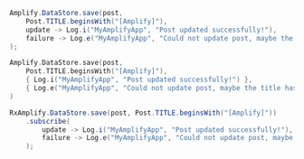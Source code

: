 <amplify-block-switcher>
<amplify-block name="Java">

```java
Amplify.DataStore.save(post,
    Post.TITLE.beginsWith("[Amplify]"),
    update -> Log.i("MyAmplifyApp", "Post updated successfully!"),
    failure -> Log.e("MyAmplifyApp", "Could not update post, maybe the title has been changed?", failure)
);
```

</amplify-block>
<amplify-block name="Kotlin">

```kotlin
Amplify.DataStore.save(post,
    Post.TITLE.beginsWith("[Amplify]"),
    { Log.i("MyAmplifyApp", "Post updated successfully!") },
    { Log.e("MyAmplifyApp", "Could not update post, maybe the title has been changed?", it) }
)
```

</amplify-block>
<amplify-block name="RxJava">

```java
RxAmplify.DataStore.save(post, Post.TITLE.beginsWith("[Amplify]"))
    .subscribe(
        update -> Log.i("MyAmplifyApp", "Post updated successfully!"),
        failure -> Log.e("MyAmplifyApp", "Could not update post, maybe the title has been changed?", failure)
    );
```

</amplify-block>
</amplify-block-switcher>

